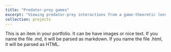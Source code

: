 ```yaml
---
title: "Predator-prey games"
excerpt: "Viewing predator-prey interactions from a game-theoretic lens afford an opportunity to explore a number of questions surrounding predator-prey interactions. Of interest to me are the decision mechanisms and dynamics of prey selection, predator pursuit/capture, and at a higher level, food-web formation."
collection: projects
---
```


This is an item in your portfolio. It can be have images or nice text. If you name the file .md, it will be parsed as markdown. If you name the file .html, it will be parsed as HTML. 
